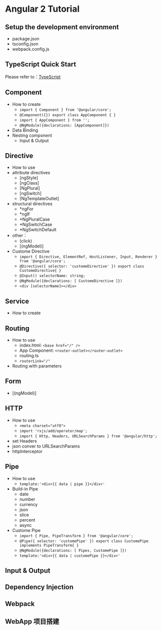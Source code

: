 # Angular 2 Tutorial

## Setup the development environment
* package.json
* tsconfig.json
* webpack.config.js

## TypeScript Quick Start
Please refer to：[TypeScript](https://github.com/lijiakof/typescript)

## Component
* How to create
    * `import { Component } from '@angular/core';`
    * `@Component({}) export class AppComponent { }`
    * `import { AppComponent } from '';`
    * `@NgModule({declarations: [AppComponent]})`
* Data Binding
* Nesting component
    * Input & Output

## Directive
* How to use
* attribute directives
    * [ngStyle]
    * [ngClass]
    * [NgPlural]
    * [ngSwitch]
    * [NgTemplateOutlet]
* structural directives
    * *ngFor
    * *ngIf
    * *NgPluralCase
    * *NgSwitchCase
    * *NgSwitchDefault
* other：
    * (click)
    * [(ngModel)]
* Custome Directive
    * `import { Directive, ElementRef, HostListener, Input, Renderer } from '@angular/core';`
    * `@Directive({ selector: 'customeDirective' }) export class CustomeDirective{ }`
    * `@Input() selectorName: string;`
    * `@NgModule({declarations: [ CustomeDirective ]})`
    * `<div [selectorName]></div>`

## Service
* How to create

## Routing
* How to use
    * index.html: `<base href="/" />`
    * App Component: `<router-outlet></router-outlet>`
    * routing.ts
    * `routerLink="/"`
* Routing with parameters

## Form
* [(ngModel)]

## HTTP
* How to use
    * `<meta charset="utf8">`
    * `import 'rxjs/add/operator/map';`
    * `import { Http, Headers, URLSearchParams } from '@angular/http';`
* set Headers
* json conver to URLSearchParams
* httpInterceptor

## Pipe
* How to use
    * `template:'<div>{{ data | pipe }}</div>'`
* Build-in Pipe
    * date
    * number
    * currency
    * json
    * slice
    * percent
    * async
* Custome Pipe
    * `import { Pipe, PipeTransform } from '@angular/core';`
    * `@Pipe({ selector: 'customePipe' }) export class CustomePipe implements PipeTransform{ }`
    * `@NgModule({declarations: [ Pipes, CustomePipe ]})`
    * `template:'<div>{{ data | customePipe }}</div>'`

## Input & Output

## Dependency Injection

## Webpack

## WebApp 项目搭建
